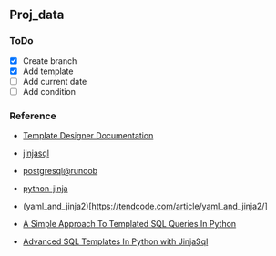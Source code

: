 ## Proj_data

### ToDo

- [x] Create branch
- [x] Add template
- [ ] Add current date
- [ ] Add condition

### Reference

- [Template Designer Documentation](https://jinja.palletsprojects.com/en/3.0.x/templates/)

- [jinjasql](https://github.com/sripathikrishnan/jinjasql)

- [postgresql@runoob](https://www.runoob.com/postgresql/postgresql-with.html)

- [python-jinja](https://geek-docs.com/python/python-tutorial/python-jinja.html)

- (yaml_and_jinja2)[https://tendcode.com/article/yaml_and_jinja2/]
- [A Simple Approach To Templated SQL Queries In Python](https://towardsdatascience.com/a-simple-approach-to-templated-sql-queries-in-python-adc4f0dc511)
- [Advanced SQL Templates In Python with JinjaSql](https://towardsdatascience.com/advanced-sql-templates-in-python-with-jinjasql-b996eadd761d)
